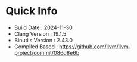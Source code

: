 # Quick Info
* Build Date : 2024-11-30
* Clang Version : 19.1.5
* Binutils Version : 2.43.0
* Compiled Based : https://github.com/llvm/llvm-project/commit/086d8e6b
